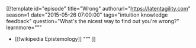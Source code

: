 [[!template id="episode"
title="Wrong"
authorurl="https://latentagility.com"
season=1
date="2015-05-26 07:00:00"
tags="intuition knowledge feedback"
question="What's the nicest way to find out you're wrong?"
learnmore="""
- [[!wikipedia Epistemology]]
"""
]]
